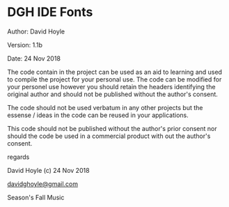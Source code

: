  DGH IDE Fonts
===============

Author:  David Hoyle

Version: 1.1b

Date:    24 Nov 2018

The code contain in the project can be used as an aid to learning and used to compile the project for your personal use. The code can be modified for your personel use however you should retain the headers identifying the original author and should not be published without the author's consent.

The code should not be used verbatum in any other projects but the essense / ideas in the code can be reused in your applications.

This code should not be published without the author's prior consent nor should the code be used in a commercial product with out the author's consent.

regards

David Hoyle (c) 24 Nov 2018

davidghoyle@gmail.com

Season's Fall Music
